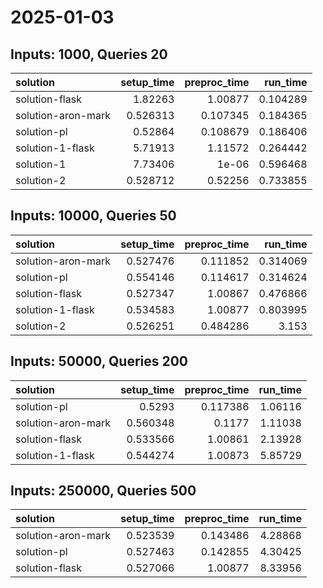 # 2025-01-03

## Inputs: 1000, Queries 20

| solution           |   setup_time |   preproc_time |   run_time |
|:-------------------|-------------:|---------------:|-----------:|
| solution-flask     |     1.82263  |       1.00877  |   0.104289 |
| solution-aron-mark |     0.526313 |       0.107345 |   0.184365 |
| solution-pl        |     0.52864  |       0.108679 |   0.186406 |
| solution-1-flask   |     5.71913  |       1.11572  |   0.264442 |
| solution-1         |     7.73406  |       1e-06    |   0.596468 |
| solution-2         |     0.528712 |       0.52256  |   0.733855 |

## Inputs: 10000, Queries 50

| solution           |   setup_time |   preproc_time |   run_time |
|:-------------------|-------------:|---------------:|-----------:|
| solution-aron-mark |     0.527476 |       0.111852 |   0.314069 |
| solution-pl        |     0.554146 |       0.114617 |   0.314624 |
| solution-flask     |     0.527347 |       1.00867  |   0.476866 |
| solution-1-flask   |     0.534583 |       1.00877  |   0.803995 |
| solution-2         |     0.526251 |       0.484286 |   3.153    |

## Inputs: 50000, Queries 200

| solution           |   setup_time |   preproc_time |   run_time |
|:-------------------|-------------:|---------------:|-----------:|
| solution-pl        |     0.5293   |       0.117386 |    1.06116 |
| solution-aron-mark |     0.560348 |       0.1177   |    1.11038 |
| solution-flask     |     0.533566 |       1.00861  |    2.13928 |
| solution-1-flask   |     0.544274 |       1.00873  |    5.85729 |

## Inputs: 250000, Queries 500

| solution           |   setup_time |   preproc_time |   run_time |
|:-------------------|-------------:|---------------:|-----------:|
| solution-aron-mark |     0.523539 |       0.143486 |    4.28868 |
| solution-pl        |     0.527463 |       0.142855 |    4.30425 |
| solution-flask     |     0.527066 |       1.00877  |    8.33956 |